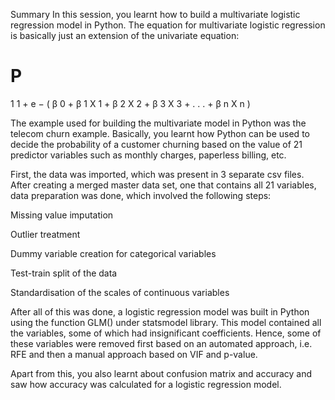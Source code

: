 Summary
In this session, you learnt how to build a multivariate logistic regression model in Python. The equation for multivariate logistic regression is basically just an extension of the univariate equation:

 

P
=
1
1
+
e
−
(
β
0
+
β
1
X
1
+
β
2
X
2
+
β
3
X
3
+
.
.
.
+
β
n
X
n
)

 

The example used for building the multivariate model in Python was the telecom churn example. Basically, you learnt how Python can be used to decide the probability of a customer churning based on the value of 21 predictor variables such as monthly charges, paperless billing, etc.

 

First, the data was imported, which was present in 3 separate csv files. After creating a merged master data set, one that contains all 21 variables, data preparation was done, which involved the following steps:

Missing value imputation

Outlier treatment

Dummy variable creation for categorical variables

Test-train split of the data

Standardisation of the scales of continuous variables

 

After all of this was done, a logistic regression model was built in Python using the function GLM() under statsmodel library. This model contained all the variables, some of which had insignificant coefficients. Hence, some of these variables were removed first based on an automated approach, i.e. RFE and then a manual approach based on VIF and p-value.

 

Apart from this, you also learnt about confusion matrix and accuracy and saw how accuracy was calculated for a logistic regression model.
